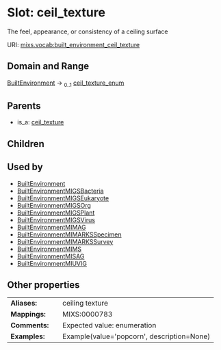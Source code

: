 
# Slot: ceil_texture


The feel, appearance, or consistency of a ceiling surface

URI: [mixs.vocab:built_environment_ceil_texture](https://w3id.org/mixs/vocab/built_environment_ceil_texture)


## Domain and Range

[BuiltEnvironment](BuiltEnvironment.md) &#8594;  <sub>0..1</sub> [ceil_texture_enum](ceil_texture_enum.md)

## Parents

 *  is_a: [ceil_texture](ceil_texture.md)

## Children


## Used by

 * [BuiltEnvironment](BuiltEnvironment.md)
 * [BuiltEnvironmentMIGSBacteria](BuiltEnvironmentMIGSBacteria.md)
 * [BuiltEnvironmentMIGSEukaryote](BuiltEnvironmentMIGSEukaryote.md)
 * [BuiltEnvironmentMIGSOrg](BuiltEnvironmentMIGSOrg.md)
 * [BuiltEnvironmentMIGSPlant](BuiltEnvironmentMIGSPlant.md)
 * [BuiltEnvironmentMIGSVirus](BuiltEnvironmentMIGSVirus.md)
 * [BuiltEnvironmentMIMAG](BuiltEnvironmentMIMAG.md)
 * [BuiltEnvironmentMIMARKSSpecimen](BuiltEnvironmentMIMARKSSpecimen.md)
 * [BuiltEnvironmentMIMARKSSurvey](BuiltEnvironmentMIMARKSSurvey.md)
 * [BuiltEnvironmentMIMS](BuiltEnvironmentMIMS.md)
 * [BuiltEnvironmentMISAG](BuiltEnvironmentMISAG.md)
 * [BuiltEnvironmentMIUVIG](BuiltEnvironmentMIUVIG.md)

## Other properties

|  |  |  |
| --- | --- | --- |
| **Aliases:** | | ceiling texture |
| **Mappings:** | | MIXS:0000783 |
| **Comments:** | | Expected value: enumeration |
| **Examples:** | | Example(value='popcorn', description=None) |

